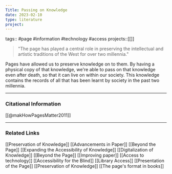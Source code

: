 ```yaml
---
Title: Passing on Knowledge
date: 2023-02-10
type: literature
project:
---
```

tags:: #page #information #technology #access
projects::[[]]

> "The page has played a central role in preserving the intellectual and artistic traditions of the West for over two millennia."

Pages have allowed us to preserve knowledge on to them. By having a physical copy of that knowledge, we're able to pass on that knowledge even after death, so that it can live on within our society. This knowledge contains the records of all that has been learnt by society in the past two millennia.

---
### Citational Information

[[@makHowPagesMatter2011]]

---

### Related Links

[[Preservation of Knowledge]]
[[Advancements in Paper]]
[[Beyond the Page]]
[[Expanding the Accessibility of Knowledge]]
[[Digitalization of Knowledge]]
[[Beyond the Page]]
[[Improving paper]]
[[Access to technology]]
[[Accessibility for the Blind]]
[[Library Access]]
[[Presentation of the Page]]
[[Preservation of Knowledge]]
[[The page's format in books]]